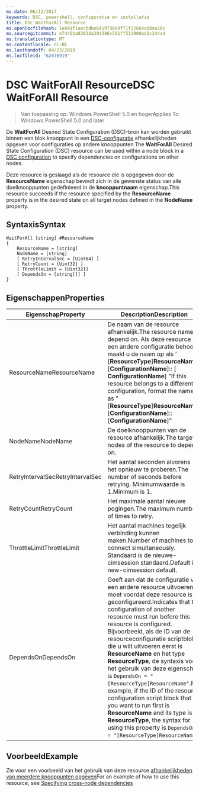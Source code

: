 ```yaml
---
ms.date: 06/12/2017
keywords: DSC, powershell, configuratie en installatie
title: DSC WaitForAll Resource
ms.openlocfilehash: 1e891f1aecbdbe641973669f71f22664ad8ea16c
ms.sourcegitcommit: e7445ba8203da304286c591ff513900ad1c244a4
ms.translationtype: MT
ms.contentlocale: nl-NL
ms.lasthandoff: 04/23/2019
ms.locfileid: "62076919"
---
```

# <a name="dsc-waitforall-resource"></a><span data-ttu-id="76739-103">DSC WaitForAll Resource</span><span class="sxs-lookup"><span data-stu-id="76739-103">DSC WaitForAll Resource</span></span>

> <span data-ttu-id="76739-104">Van toepassing op: Windows PowerShell 5.0 en hoger</span><span class="sxs-lookup"><span data-stu-id="76739-104">Applies To: Windows PowerShell 5.0 and later</span></span>

<span data-ttu-id="76739-105">De **WaitForAll** Desired State Configuration (DSC)-bron kan worden gebruikt binnen een blok knooppunt in een [DSC-configuratie](../../../configurations/configurations.md) afhankelijkheden opgeven voor configuraties op andere knooppunten.</span><span class="sxs-lookup"><span data-stu-id="76739-105">The **WaitForAll** Desired State Configuration (DSC) resource can be used within a node block in a [DSC configuration](../../../configurations/configurations.md) to specify dependencies on configurations on other nodes.</span></span>

<span data-ttu-id="76739-106">Deze resource is geslaagd als de resource die is opgegeven door de **ResourceName** eigenschap bevindt zich in de gewenste status van alle doelknooppunten gedefinieerd in de **knooppuntnaam** eigenschap.</span><span class="sxs-lookup"><span data-stu-id="76739-106">This resource succeeds if the resource specified by the **ResourceName** property is in the desired state on all target nodes defined in the **NodeName** property.</span></span>

## <a name="syntax"></a><span data-ttu-id="76739-107">Syntaxis</span><span class="sxs-lookup"><span data-stu-id="76739-107">Syntax</span></span>

```
WaitForAll [string] #ResourceName
{
    ResourceName = [string]
    NodeName = [string]
    [ RetryIntervalSec = [Uint64] ]
    [ RetryCount = [Uint32] ]
    [ ThrottleLimit = [Uint32]]
    [ DependsOn = [string[]] ]
}
```

## <a name="properties"></a><span data-ttu-id="76739-108">Eigenschappen</span><span class="sxs-lookup"><span data-stu-id="76739-108">Properties</span></span>

|  <span data-ttu-id="76739-109">Eigenschap</span><span class="sxs-lookup"><span data-stu-id="76739-109">Property</span></span>  |  <span data-ttu-id="76739-110">Description</span><span class="sxs-lookup"><span data-stu-id="76739-110">Description</span></span>   |
|---|---|
| <span data-ttu-id="76739-111">ResourceName</span><span class="sxs-lookup"><span data-stu-id="76739-111">ResourceName</span></span>| <span data-ttu-id="76739-112">De naam van de resource afhankelijk.</span><span class="sxs-lookup"><span data-stu-id="76739-112">The resource name to depend on.</span></span> <span data-ttu-id="76739-113">Als deze resource tot een andere configuratie behoort, maakt u de naam op als ' [__ResourceType__]__ResourceName__:: [__ConfigurationName__]:: [ __ConfigurationName__] "</span><span class="sxs-lookup"><span data-stu-id="76739-113">If this resource belongs to a different configuration, format the name as "[__ResourceType__]__ResourceName__::[__ConfigurationName__]::[__ConfigurationName__]"</span></span>|
| <span data-ttu-id="76739-114">NodeName</span><span class="sxs-lookup"><span data-stu-id="76739-114">NodeName</span></span>| <span data-ttu-id="76739-115">De doelknooppunten van de resource afhankelijk.</span><span class="sxs-lookup"><span data-stu-id="76739-115">The target nodes of the resource to depend on.</span></span>|
| <span data-ttu-id="76739-116">RetryIntervalSec</span><span class="sxs-lookup"><span data-stu-id="76739-116">RetryIntervalSec</span></span>| <span data-ttu-id="76739-117">Het aantal seconden alvorens het opnieuw te proberen.</span><span class="sxs-lookup"><span data-stu-id="76739-117">The number of seconds before retrying.</span></span> <span data-ttu-id="76739-118">Minimumwaarde is 1.</span><span class="sxs-lookup"><span data-stu-id="76739-118">Minimum is 1.</span></span>|
| <span data-ttu-id="76739-119">RetryCount</span><span class="sxs-lookup"><span data-stu-id="76739-119">RetryCount</span></span>| <span data-ttu-id="76739-120">Het maximale aantal nieuwe pogingen.</span><span class="sxs-lookup"><span data-stu-id="76739-120">The maximum number of times to retry.</span></span>|
| <span data-ttu-id="76739-121">ThrottleLimit</span><span class="sxs-lookup"><span data-stu-id="76739-121">ThrottleLimit</span></span>| <span data-ttu-id="76739-122">Het aantal machines tegelijk verbinding kunnen maken.</span><span class="sxs-lookup"><span data-stu-id="76739-122">Number of machines to connect simultaneously.</span></span> <span data-ttu-id="76739-123">Standaard is de nieuwe-cimsession standaard.</span><span class="sxs-lookup"><span data-stu-id="76739-123">Default is new-cimsession default.</span></span>|
| <span data-ttu-id="76739-124">DependsOn</span><span class="sxs-lookup"><span data-stu-id="76739-124">DependsOn</span></span> | <span data-ttu-id="76739-125">Geeft aan dat de configuratie van een andere resource uitvoeren moet voordat deze resource is geconfigureerd.</span><span class="sxs-lookup"><span data-stu-id="76739-125">Indicates that the configuration of another resource must run before this resource is configured.</span></span> <span data-ttu-id="76739-126">Bijvoorbeeld, als de ID van de resourceconfiguratie scriptblok die u wilt uitvoeren eerst is __ResourceName__ en het type __ResourceType__, de syntaxis voor het gebruik van deze eigenschap is `DependsOn = "[ResourceType]ResourceName"`.</span><span class="sxs-lookup"><span data-stu-id="76739-126">For example, if the ID of the resource configuration script block that you want to run first is __ResourceName__ and its type is __ResourceType__, the syntax for using this property is `DependsOn = "[ResourceType]ResourceName"`.</span></span>|

## <a name="example"></a><span data-ttu-id="76739-127">Voorbeeld</span><span class="sxs-lookup"><span data-stu-id="76739-127">Example</span></span>

<span data-ttu-id="76739-128">Zie voor een voorbeeld van het gebruik van deze resource [afhankelijkheden van meerdere knooppunten opgeven](../../../configurations/crossNodeDependencies.md)</span><span class="sxs-lookup"><span data-stu-id="76739-128">For an example of how to use this resource, see [Specifying cross-node dependencies](../../../configurations/crossNodeDependencies.md)</span></span>
